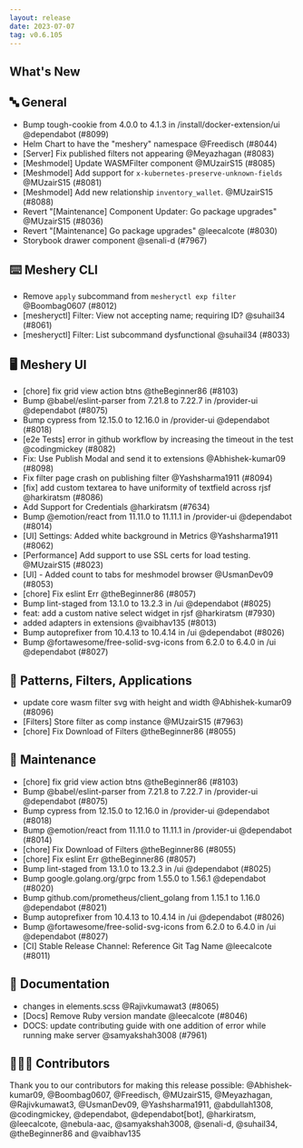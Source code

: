 ```yaml
---
layout: release
date: 2023-07-07
tag: v0.6.105
---
```


## What's New
## 🔤 General
- Bump tough-cookie from 4.0.0 to 4.1.3 in /install/docker-extension/ui @dependabot (#8099)
- Helm Chart to have the "meshery" namespace @Freedisch (#8044)
- [Server] Fix published filters not appearing @Meyazhagan (#8083)
- [Meshmodel] Update WASMFilter component @MUzairS15 (#8085)
- [Meshmodel] Add support for `x-kubernetes-preserve-unknown-fields` @MUzairS15 (#8081)
- [Meshmodel] Add new relationship `inventory_wallet`. @MUzairS15 (#8088)
- Revert "[Maintenance] Component Updater: Go package upgrades" @MUzairS15 (#8036)
- Revert "[Maintenance] Go package upgrades" @leecalcote (#8030)
- Storybook drawer component @senali-d (#7967)

## ⌨️ Meshery CLI

- Remove `apply` subcommand from `mesheryctl exp filter` @Boombag0607 (#8012)
- [mesheryctl] Filter: View not accepting name; requiring ID? @suhail34 (#8061)
- [mesheryctl] Filter: List subcommand dysfunctional @suhail34 (#8033)

## 🖥 Meshery UI

- [chore] fix grid view action btns @theBeginner86 (#8103)
- Bump @babel/eslint-parser from 7.21.8 to 7.22.7 in /provider-ui @dependabot (#8075)
- Bump cypress from 12.15.0 to 12.16.0 in /provider-ui @dependabot (#8018)
- [e2e Tests] error in github workflow by increasing the timeout in the test @codingmickey (#8082)
- Fix: Use Publish Modal and send it to extensions @Abhishek-kumar09 (#8098)
- Fix filter page crash on publishing filter @Yashsharma1911 (#8094)
- [fix] add custom textarea to have uniformity of textfield across rjsf @harkiratsm (#8086)
- Add Support for Credentials @harkiratsm (#7634)
- Bump @emotion/react from 11.11.0 to 11.11.1 in /provider-ui @dependabot (#8014)
- [UI] Settings: Added white background in Metrics @Yashsharma1911 (#8062)
- [Performance] Add support to use SSL certs for load testing. @MUzairS15 (#8023)
- [UI] - Added count to tabs for meshmodel browser @UsmanDev09 (#8053)
- [chore] Fix eslint Err @theBeginner86 (#8057)
- Bump lint-staged from 13.1.0 to 13.2.3 in /ui @dependabot (#8025)
- feat: add a custom native select widget in rjsf @harkiratsm (#7930)
- added adapters in extensions @vaibhav135 (#8013)
- Bump autoprefixer from 10.4.13 to 10.4.14 in /ui @dependabot (#8026)
- Bump @fortawesome/free-solid-svg-icons from 6.2.0 to 6.4.0 in /ui @dependabot (#8027)

## 🔋 Patterns, Filters, Applications

- update core wasm filter svg with height and width @Abhishek-kumar09 (#8096)
- [Filters] Store filter as comp instance @MUzairS15 (#7963)
- [chore] Fix Download of Filters @theBeginner86 (#8055)

## 🧰 Maintenance

- [chore] fix grid view action btns @theBeginner86 (#8103)
- Bump @babel/eslint-parser from 7.21.8 to 7.22.7 in /provider-ui @dependabot (#8075)
- Bump cypress from 12.15.0 to 12.16.0 in /provider-ui @dependabot (#8018)
- Bump @emotion/react from 11.11.0 to 11.11.1 in /provider-ui @dependabot (#8014)
- [chore] Fix Download of Filters @theBeginner86 (#8055)
- [chore] Fix eslint Err @theBeginner86 (#8057)
- Bump lint-staged from 13.1.0 to 13.2.3 in /ui @dependabot (#8025)
- Bump google.golang.org/grpc from 1.55.0 to 1.56.1 @dependabot (#8020)
- Bump github.com/prometheus/client_golang from 1.15.1 to 1.16.0 @dependabot (#8021)
- Bump autoprefixer from 10.4.13 to 10.4.14 in /ui @dependabot (#8026)
- Bump @fortawesome/free-solid-svg-icons from 6.2.0 to 6.4.0 in /ui @dependabot (#8027)
- [CI] Stable Release Channel: Reference Git Tag Name @leecalcote (#8011)

## 📖 Documentation

- changes in elements.scss @Rajivkumawat3 (#8065)
- [Docs] Remove Ruby version mandate @leecalcote (#8046)
- DOCS: update contributing guide with one addition of error while running make server @samyakshah3008 (#7961)

## 👨🏽‍💻 Contributors

Thank you to our contributors for making this release possible:
@Abhishek-kumar09, @Boombag0607, @Freedisch, @MUzairS15, @Meyazhagan, @Rajivkumawat3, @UsmanDev09, @Yashsharma1911, @abdullah1308, @codingmickey, @dependabot, @dependabot[bot], @harkiratsm, @leecalcote, @nebula-aac, @samyakshah3008, @senali-d, @suhail34, @theBeginner86 and @vaibhav135
